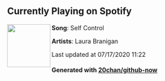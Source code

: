 ## Currently Playing on Spotify

[<img align="left" width="100" src="https://i.scdn.co/image/ab67616d00001e021310670cbb82f06474372cfd">](https://open.spotify.com/album/5cwUCXPFFfNsnk4qipc40D)

**Song**: Self Control

**Artists**: Laura Branigan

Last updated at 07/17/2020 11:22

#### Generated with [20chan/github-now](https://github.com/20chan/github-now)